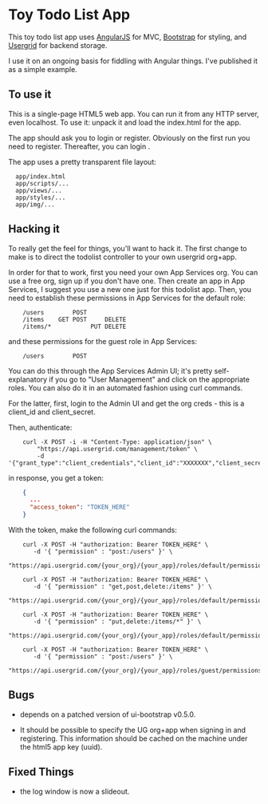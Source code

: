 
# Toy Todo List App


This toy todo list app uses [AngularJS](http://angularjs.org/)
for MVC, [Bootstrap](http://twitter.github.com/bootstrap/) for
styling, and [Usergrid](https://apigee.com/usergrid) for backend
storage. 

I use it on an ongoing basis for fiddling with Angular things.
I've published it as a simple example. 


## To use it

This is a single-page HTML5 web app.  You can run it from any HTTP server, even
localhost. To use it: unpack it and load the index.html for the app. 

The app should ask you to login or register. Obviously on the first run
you need to register. Thereafter, you can login .

The app uses a pretty transparent file layout: 
```
  app/index.html
  app/scripts/...
  app/views/...
  app/styles/...
  app/img/...
```

## Hacking it

To really get the feel for things, you'll want to hack it.  The first
change to make is to direct the todolist controller to your own usergrid
org+app.  

In order for that to work, first you need your own App Services org. You
can use a free org, sign up if you don't have one.  Then create an app
in App Services, I suggest you use a new one just for this todolist
app. Then, you need to establish these permissions in App Services for
the default role:

```
    /users        POST
    /items    GET POST     DELETE
    /items/*           PUT DELETE
```
and these permissions for the guest role
in App Services:

```
    /users        POST
```

You can do this through the App Services Admin UI; it's pretty
self-explanatory if you go to "User Management" and click on the
appropriate roles.  You can also do it in an automated fashion using
curl commands.

For the latter, first, login to the Admin UI and get the
org creds - this is a client_id and client_secret.

Then, authenticate: 

```
    curl -X POST -i -H "Content-Type: application/json" \
        "https://api.usergrid.com/management/token" \
        -d '{"grant_type":"client_credentials","client_id":"XXXXXXX","client_secret":"ZZZZZZZ"}'
```

in response, you get a token: 

```json
    {
      ...
      "access_token": "TOKEN_HERE"
    }
```

With the token, make the following curl commands: 

```
    curl -X POST -H "authorization: Bearer TOKEN_HERE" \
       -d '{ "permission" : "post:/users" }' \
      "https://api.usergrid.com/{your_org}/{your_app}/roles/default/permissions"

    curl -X POST -H "authorization: Bearer TOKEN_HERE" \
       -d '{ "permission" : "get,post,delete:/items" }' \
      "https://api.usergrid.com/{your_org}/{your_app}/roles/default/permissions"

    curl -X POST -H "authorization: Bearer TOKEN_HERE" \
       -d '{ "permission" : "put,delete:/items/*" }' \
      "https://api.usergrid.com/{your_org}/{your_app}/roles/default/permissions"

    curl -X POST -H "authorization: Bearer TOKEN_HERE" \
       -d '{ "permission" : "post:/users" }' \
      "https://api.usergrid.com/{your_org}/{your_app}/roles/guest/permissions"
```




## Bugs

- depends on a patched version of ui-bootstrap v0.5.0. 

- It should be possible to specify the UG org+app when signing in and registering. 
  This information should be cached on the machine under the html5 app key (uuid). 



## Fixed Things

- the log window is now a slideout. 


